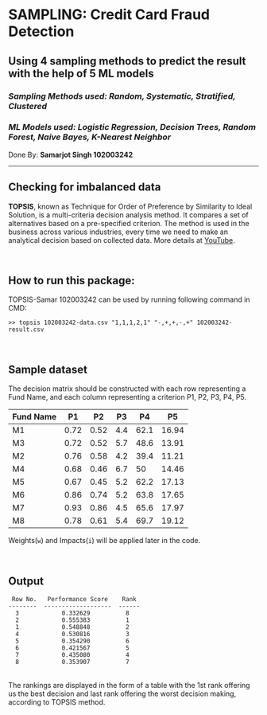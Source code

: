 # SAMPLING: Credit Card Fraud Detection
## Using 4 sampling methods to predict the result with the help of 5 ML models
### _Sampling Methods used: Random, Systematic, Stratified, Clustered_
### _ML Models used: Logistic Regression, Decision Trees, Random Forest, Naive Bayes, K-Nearest Neighbor_
Done By: **Samarjot Singh  102003242**

***


## Checking for imbalanced data

**TOPSIS**, known as Technique for Order of Preference by Similarity to Ideal Solution, is a multi-criteria decision analysis method. It compares a set of alternatives based on a pre-specified criterion. The method is used in the business across various industries, every time we need to make an analytical decision based on collected data. More details at [YouTube](https://www.youtube.com/watch?v=kfcN7MuYVeI&ab_channel=ManojMathew).

<br>

## How to run this package:

TOPSIS-Samar 102003242  can be used by running following command in CMD:

```
>> topsis 102003242-data.csv "1,1,1,2,1" "-,+,+,-,+" 102003242-result.csv
```

<br>

## Sample dataset

The decision matrix should be constructed with each row representing a Fund Name, and each column representing a criterion P1, P2, P3, P4, P5.

Fund Name | P1 | P2 | P3 | P4 | P5
------------ | ------------- | ------------ | ------------- | ------------- | ------------
M1 |	0.72 | 0.52	| 4.4 | 62.1 | 16.94
M3 |	0.72 | 0.52	| 5.7 | 48.6 | 13.91
M2 |	0.76 | 0.58	| 4.2 | 39.4 | 11.21
M4 |	0.68 | 0.46	| 6.7 | 50 | 14.46
M5 |	0.67 | 0.45	| 5.2 | 62.2 | 17.13
M6 |	0.86 | 0.74	| 5.2 | 63.8 | 17.65
M7 |	0.93 | 0.86	| 4.5 | 65.6 | 17.97
M8 |	0.78 | 0.61	| 5.4 | 69.7 | 19.12

Weights(`w`) and Impacts(`i`) will be applied later in the code.

<br>

## Output

```
 Row No.   Performance Score    Rank
--------  -------------------  ------
  3            0.332629          8
  2            0.555383          1
  1            0.548848          2
  4            0.530816          3
  5            0.354290          6
  6            0.421567          5
  7            0.435080          4
  8            0.353907          7
```
<br>
The rankings are displayed in the form of a table with the 1st rank offering us the best decision and last rank offering the worst decision making, according to TOPSIS method.
